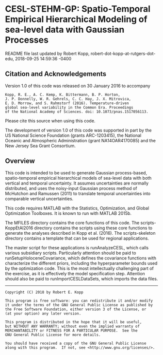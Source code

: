 # CESL-STEHM-GP: Spatio-Temporal Empirical Hierarchical Modeling of sea-level data with Gaussian Processes 

README file last updated by Robert Kopp, robert-dot-kopp-at-rutgers-dot-edu, 2018-09-25 14:59:36 -0400

## Citation and Acknowledgements

Version 1.0 of this code was released on 30 January 2016 to accompany

	Kopp, R. E., A. C. Kemp, K. Bittermann, B. P. Horton,
	J. P. Donnelly, W. R. Gehrels, C. C. Hay, J. X. Mitrovica,
	E. D. Morrow, and S. Rahmstorf (2016). Temperature-driven
	global sea-level variability in the Common Era. Proceedings
	of the National Academy of Sciences. doi: 10.1073/pnas.1517056113.
	
Please cite this source when using this code.

The development of version 1.0 of this code was supported in part by the US National Science Foundation (grants ARC-1203415), the National Oceanic and Atmospheric Administration (grant NA14OAR4170085) and the New Jersey Sea Grant Consortium.

## Overview

This code is intended to be used to generate Gaussian process-based, spatio-temporal empirical hierarchical models of sea-level data with both vertical and temporal uncertainty. It assumes uncertainties are normally distributed, and uses the noisy-input Gaussian process method of McHutchon and Ramussen (2011) to translate temporal uncertainties into comparable vertical uncertainties.    

This code requires MATLAB with the Statistics, Optimization, and Global Optimization Toolboxes. It is known to run with MATLAB 2015b.

The MFILES directory contains the core functions of this code. The scripts-KoppEtAl2016 directory contains the scripts using these core functions to generate the analyses described in Kopp et al. (2016). The scripts-skeleton directory contains a template that can be used for regional applications.

The master script for these applications is runAnalyzeCESL, which calls various subsidiary scripts. Particularly attention should be paid to runSetupHoloceneCovariance, which defines the covariance functions with characterize the different priors, including the hyperparameter bounds used by the optimization code. This is the most intellectually challenging part of the exercise, as it is effectively the model specification step. Attention should also be paid to runImportCESLDataSets, which imports the data files. 

----

    Copyright (C) 2018 by Robert E. Kopp

    This program is free software: you can redistribute it and/or modify
    it under the terms of the GNU General Public License as published by
    the Free Software Foundation, either version 3 of the License, or
    (at your option) any later version.

    This program is distributed in the hope that it will be useful,
    but WITHOUT ANY WARRANTY; without even the implied warranty of
    MERCHANTABILITY or FITNESS FOR A PARTICULAR PURPOSE.  See the
    GNU General Public License for more details.

    You should have received a copy of the GNU General Public License
    along with this program.  If not, see <http://www.gnu.org/licenses/>.
